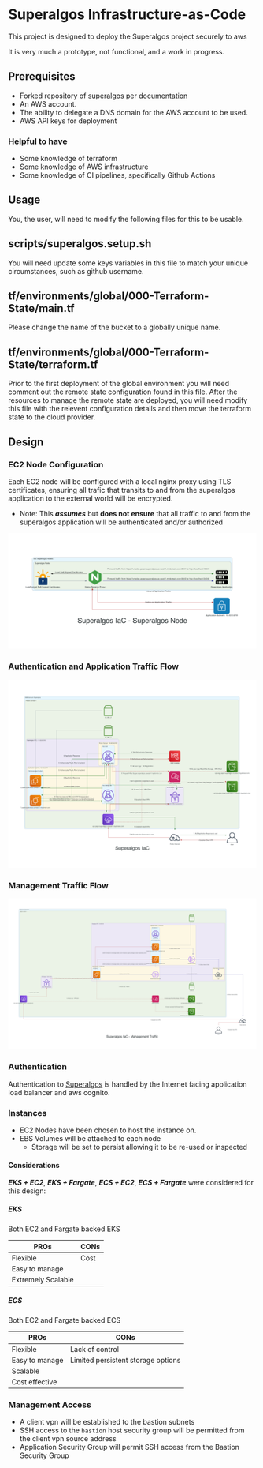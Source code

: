# Superalgos Infrastructure-as-Code

This project is designed to deploy the Superalgos project securely to aws

It is very much a prototype, not functional, and a work in progress.


## Prerequisites
* Forked repository of [superalgos](https://superalgos.org/) per [documentation](https://github.com/Superalgos/Superalgos#superalgos-platform-client-installation)
* An AWS account.
* The ability to delegate a DNS domain for the AWS account to be used.
* AWS API keys for deployment

### Helpful to have
* Some knowledge of terraform
* Some knowledge of AWS infrastructure
* Some knowledge of CI pipelines, specifically Github Actions


## Usage

You, the user, will need to modify the following files for this to be usable.

## scripts/superalgos.setup.sh
You will need update some keys variables in this file to match your unique
circumstances, such as github username.

## tf/environments/global/000-Terraform-State/main.tf
Please change the name of the bucket to a globally unique name.

## tf/environments/global/000-Terraform-State/terraform.tf
Prior to the first deployment of the global environment you will need comment
out the remote state configuration found in this file. After the resources to
manage the remote state are deployed, you will need modify this file with the
relevent configuration details and then move the terraform state to the cloud
provider.





## Design

### EC2 Node Configuration

Each EC2 node will be configured with a local nginx proxy using TLS certificates,
ensuring all trafic that transits to and from the superalgos application to the
external world will be encrypted.
* Note: This ***assumes*** but **does not ensure** that all traffic to and from the superalgos application will be authenticated and/or authorized

![EC2 Node Configuration](design/diagram-superalgos-node-paper-us-east-1.png)

### Authentication and Application Traffic Flow
![Authentication and Application Traffic Flow](design/diagram-authentication-paper-us-east-1.png)

### Management Traffic Flow
![Management Traffic Flow](design/diagram-management-paper-us-east-1.png)



### Authentication

Authentication to [Superalgos](https://superalgos.org/) is handled by the
Internet facing application load balancer and aws cognito.

### Instances

* EC2 Nodes have been chosen to host the instance on.
* EBS Volumes will be attached to each node
  * Storage will be set to persist allowing it to be re-used or inspected
 

#### Considerations

***EKS + EC2***, ***EKS + Fargate***, ***ECS + EC2***, ***ECS + Fargate*** were
considered for this design:

##### EKS

Both EC2 and Fargate backed EKS

| PROs                | CONs  |
|---------------------|-------| 
| Flexible            | Cost  |
| Easy to manage      |       |
| Extremely Scalable  |       |


##### ECS

Both EC2 and Fargate backed ECS

| PROs | CONs |
|---------------------|------------------------------------| 
| Flexible            | Lack of control                    |
| Easy to manage      | Limited persistent storage options |
| Scalable            | |
| Cost effective      | |


### Management Access

* A client vpn will be established to the bastion subnets
* SSH access to the `bastion` host security group will be permitted from the client vpn source address
* Application Security Group will permit SSH access from the Bastion Security Group


